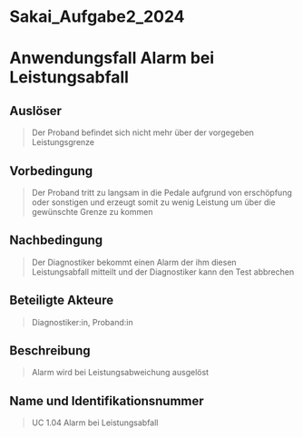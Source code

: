 # Sakai_Aufgabe2_2024



# Anwendungsfall Alarm bei Leistungsabfall
## Auslöser
> Der Proband befindet sich nicht mehr über der vorgegeben Leistungsgrenze
## Vorbedingung
> Der Proband tritt zu langsam in die Pedale aufgrund von erschöpfung oder sonstigen und erzeugt somit zu wenig Leistung um über die gewünschte Grenze zu kommen
## Nachbedingung
> Der Diagnostiker bekommt einen Alarm der ihm diesen Leistungsabfall mitteilt und der Diagnostiker kann den Test abbrechen
## Beteiligte Akteure
> Diagnostiker:in, Proband:in
## Beschreibung
> Alarm wird bei Leistungsabweichung ausgelöst
## Name und Identifikationsnummer
> UC 1.04 Alarm bei Leistungsabfall

